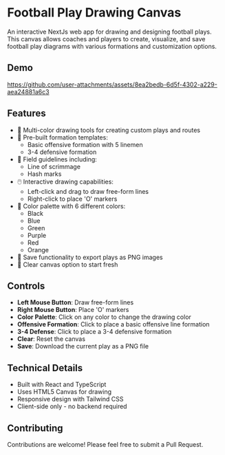 # Football Play Drawing Canvas

An interactive NextJs web app for drawing and designing football plays. This canvas allows coaches and players to create, visualize, and save football play diagrams with various formations and customization options.

## Demo

https://github.com/user-attachments/assets/8ea2bedb-6d5f-4302-a229-aea24881a6c3

## Features

- 🎨 Multi-color drawing tools for creating custom plays and routes
- 🏈 Pre-built formation templates:
  - Basic offensive formation with 5 linemen
  - 3-4 defensive formation
- 📏 Field guidelines including:
  - Line of scrimmage
  - Hash marks
- 🖱️ Interactive drawing capabilities:
  - Left-click and drag to draw free-form lines
  - Right-click to place 'O' markers
- 🎨 Color palette with 6 different colors:
  - Black
  - Blue
  - Green
  - Purple
  - Red
  - Orange
- 💾 Save functionality to export plays as PNG images
- 🔄 Clear canvas option to start fresh

## Controls

- **Left Mouse Button**: Draw free-form lines
- **Right Mouse Button**: Place 'O' markers
- **Color Palette**: Click on any color to change the drawing color
- **Offensive Formation**: Click to place a basic offensive line formation
- **3-4 Defense**: Click to place a 3-4 defensive formation
- **Clear**: Reset the canvas
- **Save**: Download the current play as a PNG file

## Technical Details

- Built with React and TypeScript
- Uses HTML5 Canvas for drawing
- Responsive design with Tailwind CSS
- Client-side only - no backend required

## Contributing

Contributions are welcome! Please feel free to submit a Pull Request.
